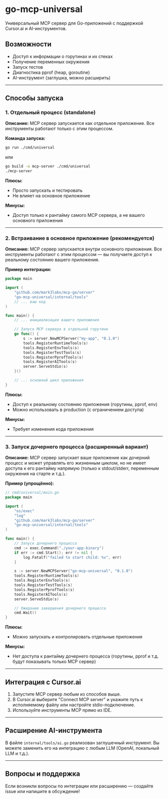 # go-mcp-universal

Универсальный MCP сервер для Go-приложений с поддержкой Cursor.ai и AI-инструментов.

## Возможности
- Доступ к информации о горутинах и их стеках
- Получение переменных окружения
- Запуск тестов
- Диагностика pprof (heap, goroutine)
- AI-инструмент (заглушка, можно расширить)

---

## Способы запуска

### 1. Отдельный процесс (standalone)

**Описание:**
MCP сервер запускается как отдельное приложение. Все инструменты работают только с этим процессом.

**Команда запуска:**
```sh
go run ./cmd/universal
```
или
```sh
go build -o mcp-server ./cmd/universal
./mcp-server
```

**Плюсы:**
- Просто запускать и тестировать
- Не влияет на основное приложение

**Минусы:**
- Доступ только к рантайму самого MCP сервера, а не вашего основного приложения

---

### 2. Встраивание в основное приложение (рекомендуется)

**Описание:**
MCP сервер запускается внутри основного приложения. Все инструменты работают с этим процессом — вы получаете доступ к реальному состоянию вашего приложения.

**Пример интеграции:**
```go
package main

import (
    "github.com/mark3labs/mcp-go/server"
    "go-mcp-universal/internal/tools"
    // ... ваш код
)

func main() {
    // ... инициализация вашего приложения

    // Запуск MCP сервера в отдельной горутине
    go func() {
        s := server.NewMCPServer("my-app", "0.1.0")
        tools.RegisterRuntimeTools(s)
        tools.RegisterEnvTools(s)
        tools.RegisterTestTools(s)
        tools.RegisterPprofTools(s)
        tools.RegisterAITools(s)
        server.ServeStdio(s)
    }()

    // ... основной цикл приложения
}
```

**Плюсы:**
- Доступ к реальному состоянию приложения (горутины, pprof, env)
- Можно использовать в production (с ограничением доступа)

**Минусы:**
- Требует изменения кода приложения

---

### 3. Запуск дочернего процесса (расширенный вариант)

**Описание:**
MCP сервер запускает ваше приложение как дочерний процесс и может управлять его жизненным циклом, но не имеет доступа к его рантайму напрямую (только к stdout/stderr, переменным окружения на старте и т.д.).

**Пример (упрощённо):**
```go
// cmd/universal/main.go
package main

import (
    "os/exec"
    "log"
    "github.com/mark3labs/mcp-go/server"
    "go-mcp-universal/internal/tools"
)

func main() {
    // Запуск дочернего процесса
    cmd := exec.Command("./your-app-binary")
    if err := cmd.Start(); err != nil {
        log.Fatalf("failed to start child: %v", err)
    }

    s := server.NewMCPServer("go-mcp-universal", "0.1.0")
    tools.RegisterRuntimeTools(s)
    tools.RegisterEnvTools(s)
    tools.RegisterTestTools(s)
    tools.RegisterPprofTools(s)
    tools.RegisterAITools(s)
    server.ServeStdio(s)

    // Ожидание завершения дочернего процесса
    cmd.Wait()
}
```

**Плюсы:**
- Можно запускать и контролировать отдельные приложения

**Минусы:**
- Нет доступа к рантайму дочернего процесса (горутины, pprof и т.д. будут показывать только MCP сервер)

---

## Интеграция с Cursor.ai

1. Запустите MCP сервер любым из способов выше.
2. В Cursor.ai выберите "Connect MCP server" и укажите путь к исполняемому файлу или настройте stdio-подключение.
3. Используйте инструменты MCP прямо из IDE.

---

## Расширение AI-инструмента

В файле `internal/tools/ai.go` реализован заглушечный инструмент. Вы можете заменить его на интеграцию с любым LLM (OpenAI, локальный LLM и т.д.).

---

## Вопросы и поддержка

Если возникли вопросы по интеграции или расширению — создайте issue или напишите в обсуждение! 